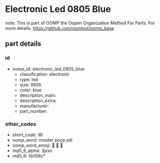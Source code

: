 # Electronic Led 0805 Blue  

note: This is part of OOMP the Oopen Organization Method For Parts. For more details: https://github.com/oomlout/oomp_base

##  part details





### id
* oomp_id: electronic_led_0805_blue
  * classification: electronic
  * type: led
  * size: 0805
  * color: blue
  * description_main: 
  * description_extra: 
  * manufacturer: 
  * part_number: 

### other_codes
* short_code: l8l
* oomp_word: rooster poop pill
* oomp_word_emoji: :rooster: :poop: :pill:
* md5_6_alpha: 3jxxo
* md5_6: 5b158c* 